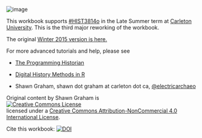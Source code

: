 ![image](https://www.penflip.com/shawngraham/crafting-digital-history-workbook/blob/master/images/cover.png?raw=true)

This workbook supports [#HIST3814o](http://craftingdigitalhistory.ca) in the Late Summer term at [Carleton University](http://carleton.ca). This is the third major reworking of the workbook.

The original [Winter 2015 version is here.](https://github.com/hist3907b-winter2015)

For more advanced tutorials and help, please see

+ [The Programming Historian](http://programminghistorian.org/)

+ [Digital History Methods in R](http://lincolnmullen.com/projects/dh-r/)

- Shawn Graham, shawn dot graham at carleton dot ca, [@electricarchaeo](http://twitter.com/electricarchaeo)

Original content by Shawn Graham is <br>
<a rel="license" href="http://creativecommons.org/licenses/by-nc/4.0/"><img alt="Creative Commons License" style="border-width:0" src="https://i.creativecommons.org/l/by-nc/4.0/88x31.png" /></a><br />licensed under a <a rel="license" href="http://creativecommons.org/licenses/by-nc/4.0/">Creative Commons Attribution-NonCommercial 4.0 International License</a>.

Cite this workbook: [![DOI](https://zenodo.org/badge/94783933.svg)](https://zenodo.org/badge/latestdoi/94783933)
